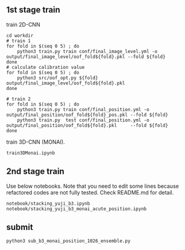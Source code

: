 ## 1st stage train

train 2D-CNN
```
cd workdir
# train 1
for fold in $(seq 0 5) ; do
    python3 train.py train conf/final_image_level.yml -o output/final_image_level/oof_fold${fold}.pkl --fold ${fold}
done
# calculate calibration value
for fold in $(seq 0 5) ; do
    python3 src/oof_opt.py ${fold} output/final_image_level/oof_fold${fold}.pkl
done

# train 2
for fold in $(seq 0 5) ; do
    python3 train.py train conf/final_position.yml -o output/final_position/oof_fold${fold}_pos.pkl --fold ${fold}
    python3 train.py  test conf/final_position.yml -o output/final_position/oof_fold${fold}.pkl     --fold ${fold}
done
```

train 3D-CNN (MONAI).
```
train3DMonai.ipynb
```

## 2nd stage train

Use below notebooks. Note that you need to edit some lines because refactored codes are not fully tested. Check README.md for detail.
```
notebook/stacking_yuji_b3.ipynb
notebook/stacking_yuji_b3_monai_acute_position.ipynb
```

## submit

```
python3 sub_b3_monai_position_1026_ensemble.py
```
